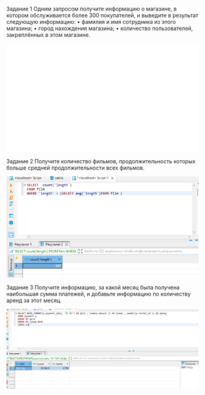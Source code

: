 Задание 1
Одним запросом получите информацию о магазине, в котором обслуживается более 300 покупателей, и выведите в результат следующую информацию:
•	фамилия и имя сотрудника из этого магазина;
•	город нахождения магазина;
•	количество пользователей, закреплённых в этом магазине.

![threehundred](https://github.com/zatulik2606/Netology-devops/blob/screenshorts/threehundredbuyers.png)

Задание 2
Получите количество фильмов, продолжительность которых больше средней продолжительности всех фильмов.

![length](https://github.com/zatulik2606/Netology-devops/blob/screenshorts/length.png)

Задание 3
Получите информацию, за какой месяц была получена наибольшая сумма платежей, и добавьте информацию по количеству аренд за этот месяц.

![highpayment](https://github.com/zatulik2606/Netology-devops/blob/screenshorts/highpayment.jpg)
